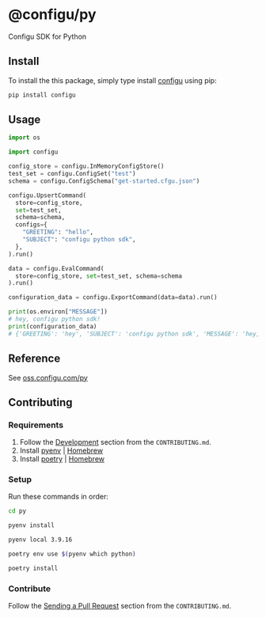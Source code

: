 # @configu/py

Configu SDK for Python

## Install

To install the this package, simply type install [configu](https://pypi.org/project/configu/) using pip:

```bash
pip install configu
```

## Usage

```py
import os

import configu

config_store = configu.InMemoryConfigStore()
test_set = configu.ConfigSet("test")
schema = configu.ConfigSchema("get-started.cfgu.json")

configu.UpsertCommand(
  store=config_store,
  set=test_set,
  schema=schema,
  configs={
    "GREETING": "hello",
    "SUBJECT": "configu python sdk",
  },
).run()

data = configu.EvalCommand(
  store=config_store, set=test_set, schema=schema
).run()

configuration_data = configu.ExportCommand(data=data).run()

print(os.environ["MESSAGE"])
# hey, configu python sdk!
print(configuration_data)
# {'GREETING': 'hey', 'SUBJECT': 'configu python sdk', 'MESSAGE': 'hey, configu python sdk!'}
```

## Reference

See [oss.configu.com/py](https://oss.configu.com/py/configu.html)

## Contributing

### Requirements

1. Follow the [Development](https://github.com/configu/configu/blob/main/CONTRIBUTING.md#development) section from the `CONTRIBUTING.md`.
2. Install [pyenv](https://github.com/pyenv/pyenv) | [Homebrew](https://formulae.brew.sh/formula/pyenv)
3. Install [poetry](https://python-poetry.org/) | [Homebrew](https://formulae.brew.sh/formula/poetry)

### Setup

Run these commands in order:

```bash
cd py
```

```bash
pyenv install
```

```bash
pyenv local 3.9.16
```

```bash
poetry env use $(pyenv which python)
```

```bash
poetry install
```

### Contribute

Follow the [Sending a Pull Request](https://github.com/configu/configu/blob/main/CONTRIBUTING.md#sending-a-pull-request) section from the `CONTRIBUTING.md`.
